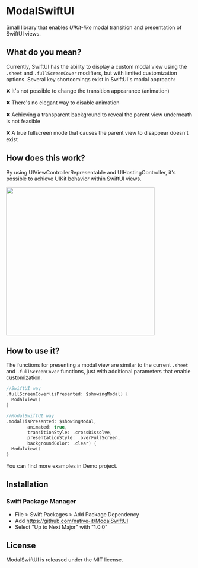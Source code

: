 # ModalSwiftUI

Small library that enables _UIKit-like_ modal transition and presentation of SwiftUI views.


## What do you mean?

Currently, SwiftUI has the ability to display a custom modal view using the `.sheet` and `.fullScreenCover` modifiers, but with limited customization options. Several key shortcomings exist in SwiftUI's modal approach:

❌ It's not possible to change the transition appearance (animation)

❌ There's no elegant way to disable animation

❌ Achieving a transparent background to reveal the parent view underneath is not feasible

❌ A true fullscreen mode that causes the parent view to disappear doesn't exist

## How does this work?

By using UIViewControllerRepresentable and UIHostingController, it's possible to achieve UIKit behavior within SwiftUI views. 

<img src="https://github.com/native-it/ModalSwiftUI/blob/main/demo.gif" width="400">

## How to use it?

The functions for presenting a modal view are similar to the current `.sheet` and `.fullScreenCover` functions, just with additional parameters that enable customization.

```swift
//SwiftUI way
.fullScreenCover(isPresented: $showingModal) {
  ModalView()
}

//ModalSwiftUI way
.modal(isPresented: $showingModal,
        animated: true,
        transitionStyle: .crossDissolve,
        presentationStyle: .overFullScreen,
        backgroundColor: .clear) {
  ModalView()
}
```

You can find more examples in Demo project.

## Installation

### Swift Package Manager

- File > Swift Packages > Add Package Dependency
- Add https://github.com/native-it/ModalSwiftUI
- Select "Up to Next Major" with "1.0.0"

## License
ModalSwiftUI is released under the MIT license.





